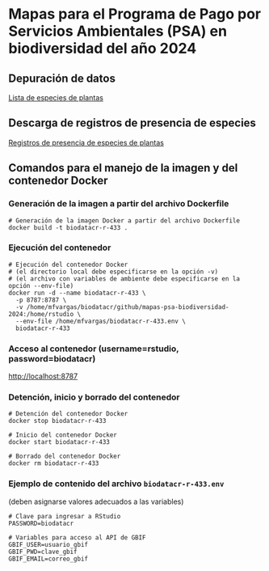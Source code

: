 # Mapas para el Programa de Pago por Servicios Ambientales (PSA) en biodiversidad del año 2024

## Depuración de datos
[Lista de especies de plantas](https://biodatacr.github.io/mapas-psa-biodiversidad-2024/src/data/depuracion-lista-especies-plantas.html)

## Descarga de registros de presencia de especies
[Registros de presencia de especies de plantas](https://biodatacr.github.io/mapas-psa-biodiversidad-2024/src/data/descarga-registros-presencia-especies-plantas.html)  

## Comandos para el manejo de la imagen y del contenedor Docker

### Generación de la imagen a partir del archivo Dockerfile
```shell
# Generación de la imagen Docker a partir del archivo Dockerfile
docker build -t biodatacr-r-433 .
```

### Ejecución del contenedor
```shell
# Ejecución del contenedor Docker
# (el directorio local debe especificarse en la opción -v)
# (el archivo con variables de ambiente debe especificarse en la opción --env-file)
docker run -d --name biodatacr-r-433 \
  -p 8787:8787 \
  -v /home/mfvargas/biodatacr/github/mapas-psa-biodiversidad-2024:/home/rstudio \
  --env-file /home/mfvargas/biodatacr-r-433.env \
  biodatacr-r-433
```
  
### Acceso al contenedor (username=rstudio, password=biodatacr)
[http://localhost:8787](http://localhost:8787)

### Detención, inicio y borrado del contenedor
```shell
# Detención del contenedor Docker
docker stop biodatacr-r-433

# Inicio del contenedor Docker
docker start biodatacr-r-433

# Borrado del contenedor Docker
docker rm biodatacr-r-433
```

### Ejemplo de contenido del archivo `biodatacr-r-433.env`
(deben asignarse valores adecuados a las variables)
```shell
# Clave para ingresar a RStudio
PASSWORD=biodatacr

# Variables para acceso al API de GBIF
GBIF_USER=usuario_gbif
GBIF_PWD=clave_gbif
GBIF_EMAIL=correo_gbif
```